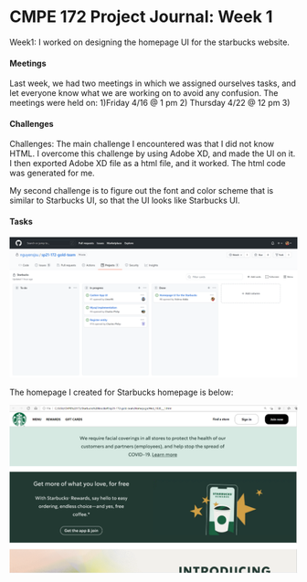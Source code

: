 # CMPE 172 Project Journal: Week 1

Week1: I worked on designing the homepage UI for the starbucks website. 
#### Meetings
Last week, we had two meetings in which we assigned ourselves tasks, and let everyone know what we are working on to avoid any confusion.
The meetings were held on: 
1)Friday 4/16 @ 1 pm
2) Thursday 4/22 @ 12 pm
3) 
#### Challenges
Challenges: The main challenge I encountered was that I did not know HTML. I overcome this challenge by using Adobe XD, and made the UI on it. I then exported Adobe XD file as a html file, and it worked. The html code was generated for me.

My second challenge is to figure out the font and color scheme that is similar to Starbucks UI, so that the UI looks like Starbucks UI.

#### Tasks
![](Images/Card_Umer.PNG)

The homepage I created for Starbucks homepage is below:

![](Images/Hompage.PNG)
